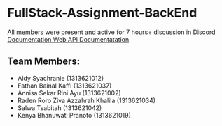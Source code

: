 # FullStack-Assignment-BackEnd
All members were present and active for 7 hours+ discussion in Discord <br>
[Documentation Web API Documentatation]('https://documenter.getpostman.com/view/24216905/2s8YsozF9g')
## Team Members:

-   Aldy Syachranie (1313621012)
-   Fathan Bainal Kaffi (1313621037)
-   Annisa Sekar Rini Ayu (1313621002)
-   Raden Roro Ziva Azzahrah Khalila (1313621034)
-   Salwa Tsabitah (1313621042)
-   Kenya Bhanuwati Pranoto (1313621019)
